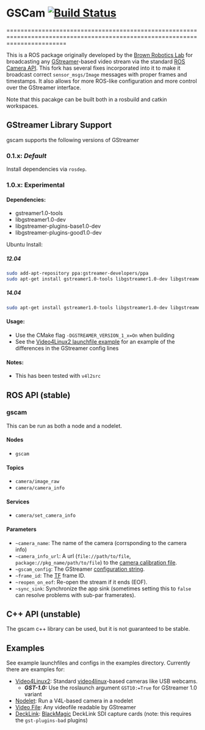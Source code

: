 # GSCam [![Build Status](https://travis-ci.org/ros-drivers/gscam.svg?branch=master)](https://travis-ci.org/ros-drivers/gscam)
=============================================================================================================================

This is a ROS package originally developed by the [Brown Robotics
Lab](http://robotics.cs.brown.edu/) for broadcasting any
[GStreamer](http://gstreamer.freedesktop.org/)-based video stream via the
standard [ROS Camera API](http://ros.org/wiki/camera_drivers). This fork has
several fixes incorporated into it to make it broadcast correct
`sensor_msgs/Image` messages with proper frames and timestamps. It also allows
for more ROS-like configuration and more control over the GStreamer interface.

Note that this pacakge can be built both in a rosbuild and catkin workspaces.

GStreamer Library Support
-------------------------

gscam supports the following versions of GStreamer

### 0.1.x: _Default_

Install dependencies via `rosdep`.

### 1.0.x: Experimental

#### Dependencies:
 
* gstreamer1.0-tools 
* libgstreamer1.0-dev 
* libgstreamer-plugins-base1.0-dev 
* libgstreamer-plugins-good1.0-dev

Ubuntu Install:

##### 12.04

```sh
sudo add-apt-repository ppa:gstreamer-developers/ppa
sudo apt-get install gstreamer1.0-tools libgstreamer1.0-dev libgstreamer-plugins-base1.0-dev libgstreamer-plugins-good1.0-dev
```

##### 14.04

```sh
sudo apt-get install gstreamer1.0-tools libgstreamer1.0-dev libgstreamer-plugins-base1.0-dev libgstreamer-plugins-good1.0-dev
```

#### Usage:
* Use the CMake flag `-DGSTREAMER_VERSION_1_x=On` when building
* See the [Video4Linux2 launchfile example](examples/v4l.launch) for
  an example of the differences in the GStreamer config lines

#### Notes:
* This has been tested with `v4l2src`

ROS API (stable)
----------------

### gscam

This can be run as both a node and a nodelet.

#### Nodes
* `gscam`

#### Topics
* `camera/image_raw`
* `camera/camera_info`

#### Services
* `camera/set_camera_info`

#### Parameters
* `~camera_name`: The name of the camera (corrsponding to the camera info)
* `~camera_info_url`: A url (`file://path/to/file`, `package://pkg_name/path/to/file`) to the [camera calibration file](http://www.ros.org/wiki/camera_calibration_parsers#File_formats).
* `~gscam_config`: The GStreamer [configuration string](http://wiki.oz9aec.net/index.php?title=Gstreamer_cheat_sheet&oldid=1829).
* `~frame_id`: The [TF](http://www.ros.org/wiki/tf) frame ID.
* `~reopen_on_eof`: Re-open the stream if it ends (EOF).
* `~sync_sink`: Synchronize the app sink (sometimes setting this to `false` can resolve problems with sub-par framerates).

C++ API (unstable)
------------------

The gscam c++ library can be used, but it is not guaranteed to be stable. 

Examples
--------

See example launchfiles and configs in the examples directory. Currently there
are examples for:

* [Video4Linux2](examples/v4l.launch): Standard
  [video4linux](http://en.wikipedia.org/wiki/Video4Linux)-based cameras like
  USB webcams.
    * ***GST-1.0:*** Use the roslaunch argument `GST10:=True` for GStreamer 1.0 variant
* [Nodelet](examples/gscam_nodelet.launch): Run a V4L-based camera in a nodelet
* [Video File](examples/videofile.launch): Any videofile readable by GStreamer
* [DeckLink](examples/decklink.launch):
  [BlackMagic](http://www.blackmagicdesign.com/products/decklink/models)
  DeckLink SDI capture cards (note: this requires the `gst-plugins-bad` plugins)
